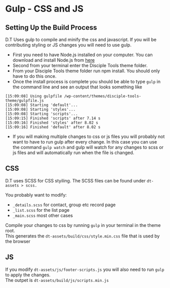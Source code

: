 # Gulp - CSS and JS

## Setting Up the Build Process

D.T Uses gulp to compile and minify the css and javascript. If you will be contributing styling or JS changes you will need to use gulp.

* First you need to have Node.js installed on your computer. You can download and install Node.js from [here](https://nodejs.org/)
* Second from your terminal enter the Disciple Tools theme folder.
* From your Disciple Tools theme folder run npm install. You should only have to do this once.
* Once the install process is complete you should be able to type `gulp` in the command line and see an output that looks something like
```
[15:09:08] Using gulpfile /wp-content/themes/disciple-tools-theme/gulpfile.js
[15:09:08] Starting 'default'...
[15:09:08] Starting 'styles'...
[15:09:08] Starting 'scripts'...
[15:09:15] Finished 'scripts' after 7.14 s
[15:09:16] Finished 'styles' after 8.02 s
[15:09:16] Finished 'default' after 8.02 s
```
* If you will making multiple changes to css or js files you will probably not want to have to run gulp after every change. In this case you can use the command `gulp watch` and gulp will watch for any changes to scss or js files and will automatically run when the file is changed.

## CSS

D.T uses SCSS for CSS styiling. The SCSS files can be found under `dt-assets > scss.`

You probably want to modify:

* `_details.scss` for contact, group etc record page
* `_list.scss` for the list page
* `_main.scss` most other cases

Compile your changes to css by running `gulp` in your terminal in the theme root.  
This generates the `dt-assets/build/css/style.min.css` file that is used by the browser

## JS

If you modify `dt-assets/js/footer-scripts.js` you will also need to run `gulp` to apply the changes.  
The outpet is `dt-assets/build/js/scripts.min.js`

